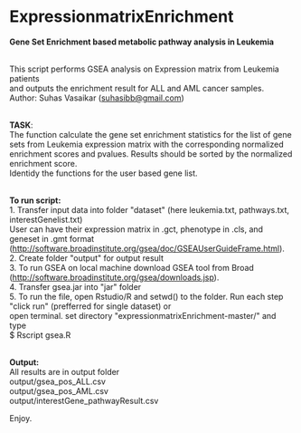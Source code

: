 # ExpressionmatrixEnrichment
<b>Gene Set Enrichment based metabolic pathway analysis in Leukemia</b>

</br>This script performs GSEA analysis on Expression matrix from Leukemia patients
</br>and outputs the enrichment result for ALL and AML cancer samples.
</br> Author: Suhas Vasaikar (suhasibb@gmail.com)

</br><b>TASK</b>:
</br>The function calculate the gene set enrichment statistics for the list of gene sets from Leukemia expression matrix with the corresponding normalized enrichment scores and pvalues. Results should be sorted by the normalized enrichment score.
</br>Identidy the functions for the user based gene list.

</br><b>To run script:</b>
</br>1. Transfer input data into folder "dataset" (here leukemia.txt, pathways.txt, interestGenelist.txt)
</br>User can have their expression matrix in .gct, phenotype in .cls, and geneset in .gmt format (http://software.broadinstitute.org/gsea/doc/GSEAUserGuideFrame.html). 
</br>2. Create folder "output" for output result
</br>3. To run GSEA on local machine download GSEA tool from Broad (http://software.broadinstitute.org/gsea/downloads.jsp).
</br>4. Transfer gsea.jar into "jar" folder
</br>5. To run the file, open Rstudio/R and setwd() to the folder. Run each step "click run" (prefferred for single dataset) or
</br>open terminal. set directory "expressionmatrixEnrichment-master/" and type
</br>$ Rscript gsea.R

</br><b>Output:</b>
</br>All results are in output folder
</br>output/gsea_pos_ALL.csv
</br>output/gsea_pos_AML.csv
</br>output/interestGene_pathwayResult.csv

Enjoy.
